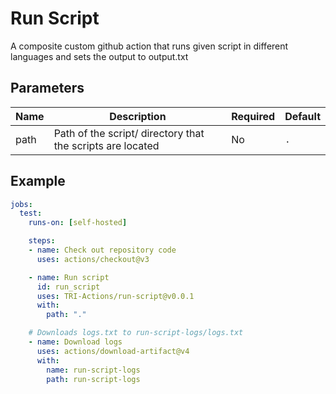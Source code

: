 # Run Script

A composite custom github action that runs given script in different languages and sets the output to output.txt

## Parameters

| Name          | Description                                        | Required | Default         |
|---------------|----------------------------------------------------|----------|-----------------|
| path           | Path of the script/ directory that the scripts are located                                | No       | `.`             |

## Example

```yaml
jobs:
  test:
    runs-on: [self-hosted]

    steps:
    - name: Check out repository code
      uses: actions/checkout@v3

    - name: Run script
      id: run_script
      uses: TRI-Actions/run-script@v0.0.1
      with:
        path: "."

    # Downloads logs.txt to run-script-logs/logs.txt
    - name: Download logs
      uses: actions/download-artifact@v4
      with:
        name: run-script-logs
        path: run-script-logs

```
